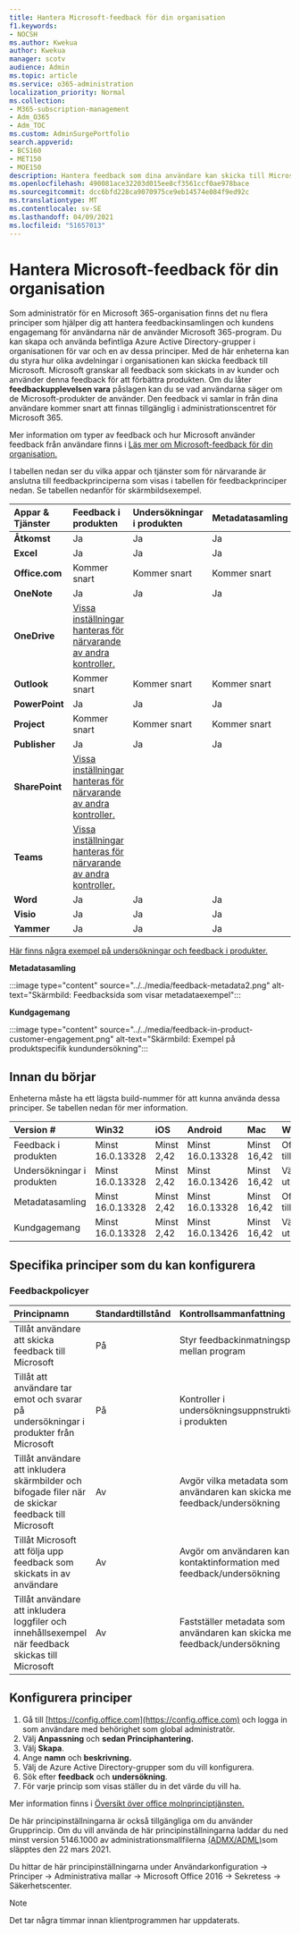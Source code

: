 ```yaml
---
title: Hantera Microsoft-feedback för din organisation
f1.keywords:
- NOCSH
ms.author: Kwekua
author: Kwekua
manager: scotv
audience: Admin
ms.topic: article
ms.service: o365-administration
localization_priority: Normal
ms.collection:
- M365-subscription-management
- Adm_O365
- Adm_TOC
ms.custom: AdminSurgePortfolio
search.appverid:
- BCS160
- MET150
- MOE150
description: Hantera feedback som dina användare kan skicka till Microsoft om Microsoft-produkter.
ms.openlocfilehash: 490081ace32203d015ee8cf3561ccf0ae978bace
ms.sourcegitcommit: dcc6bfd228ca9070975ce9eb14574e084f9ed92c
ms.translationtype: MT
ms.contentlocale: sv-SE
ms.lasthandoff: 04/09/2021
ms.locfileid: "51657013"
---
```

# <a name="manage-microsoft-feedback-for-your-organization"></a>Hantera Microsoft-feedback för din organisation

Som administratör för en Microsoft 365-organisation finns det nu flera principer som hjälper dig att hantera feedbackinsamlingen och kundens engagemang för användarna när de använder Microsoft 365-program. Du kan skapa och använda befintliga Azure Active Directory-grupper i organisationen för var och en av dessa principer. Med de här enheterna kan du styra hur olika avdelningar i organisationen kan skicka feedback till Microsoft. Microsoft granskar all feedback som skickats in av kunder och använder denna feedback för att förbättra produkten. Om du låter **feedbackupplevelsen vara** påslagen kan du se vad användarna säger om de Microsoft-produkter de använder. Den feedback vi samlar in från dina användare kommer snart att finnas tillgänglig i administrationscentret för Microsoft 365.

Mer information om typer av feedback och hur Microsoft använder feedback från användare finns i [Läs mer om Microsoft-feedback för din organisation.](../misc/feedback-user-control.md)

I tabellen nedan ser du vilka appar och tjänster som för närvarande är anslutna till feedbackprinciperna som visas i tabellen för feedbackprinciper nedan. Se tabellen nedanför för skärmbildsexempel.

|**Appar & Tjänster**|**Feedback i produkten** <br> |**Undersökningar i produkten** <br> |**Metadatasamling** <br> |**Kundgagemang** <br> |
|:-----|:-----|:-----|:-----|:-----|
|**Åtkomst**|Ja|Ja|Ja|Ja|
|**Excel**|Ja|Ja|Ja|Ja|
|**Office.com**|Kommer snart|Kommer snart|Kommer snart|Kommer snart|
|**OneNote**|Ja|Ja|Ja|Ja|
|**OneDrive**|[Vissa inställningar hanteras för närvarande av andra kontroller.](/onedrive/disable-contact-support-send-feedback)||||
|**Outlook**|Kommer snart|Kommer snart|Kommer snart|Kommer snart|
|**PowerPoint**|Ja|Ja|Ja|Ja|
|**Project**|Kommer snart|Kommer snart|Kommer snart|Kommer snart|
|**Publisher**|Ja|Ja|Ja|Ja|
|**SharePoint**|[Vissa inställningar hanteras för närvarande av andra kontroller.](/powershell/module/sharepoint-online/set-spotenant)||||
|**Teams**|[Vissa inställningar hanteras för närvarande av andra kontroller.](/microsoftteams/manage-feedback-policies-in-teams)||||
|**Word**|Ja|Ja|Ja|Ja|
|**Visio**|Ja|Ja|Ja|Ja|
|**Yammer**|Ja|Ja|Ja|Ja|

[Här finns några exempel på undersökningar och feedback i produkter.](https://docs.microsoft.com/microsoft-365/admin/misc/feedback-user-control?view=o365-worldwide#in-product-surveys)

**Metadatasamling**

:::image type="content" source="../../media/feedback-metadata2.png" alt-text="Skärmbild: Feedbacksida som visar metadataexempel":::

**Kundgagemang**

:::image type="content" source="../../media/feedback-in-product-customer-engagement.png" alt-text="Skärmbild: Exempel på produktspecifik kundundersökning":::

## <a name="before-you-begin"></a>Innan du börjar

Enheterna måste ha ett lägsta build-nummer för att kunna använda dessa principer. Se tabellen nedan för mer information.

|**Version #**|**Win32**|**iOS**|**Android**|**Mac**|**Webb**|
|:-----|:-----|:-----|:-----|:-----|:-----|
|Feedback i produkten|Minst 16.0.13328|Minst 2,42|Minst 16.0.13328|Minst 16,42|Offentligt tillgänglig|
|Undersökningar i produkten|Minst 16.0.13328|Minst 2,42|Minst 16.0.13426|Minst 16,42|Väntande utrullning|
|Metadatasamling|Minst 16.0.13328|Minst 2,42|Minst 16.0.13328|Minst 16,42|Offentligt tillgänglig|
|Kundgagemang|Minst 16.0.13328|Minst 2,42|Minst 16.0.13426|Minst 16,42|Väntande utrullning|

## <a name="specific-policies-you-can-configure"></a>Specifika principer som du kan konfigurera

### <a name="feedback-policies"></a>Feedbackpolicyer

|**Principnamn**|**Standardtillstånd**|**Kontrollsammanfattning**|
|:-----|:-----|:-----|
|Tillåt användare att skicka feedback till Microsoft|På|Styr feedbackinmatningspunkter mellan program|
|Tillåt att användare tar emot och svarar på undersökningar i produkter från Microsoft|På|Kontroller i undersökningsuppnstruktionerna i produkten|
|Tillåt användare att inkludera skärmbilder och bifogade filer när de skickar feedback till Microsoft|Av|Avgör vilka metadata som användaren kan skicka med feedback/undersökning|
|Tillåt Microsoft att följa upp feedback som skickats in av användare|Av|Avgör om användaren kan dela kontaktinformation med feedback/undersökning|
|Tillåt användare att inkludera loggfiler och innehållsexempel när feedback skickas till Microsoft|Av|Fastställer metadata som användaren kan skicka med feedback/undersökning|

## <a name="configure-policies"></a>Konfigurera principer

1. Gå till [https://config.office.com](https://config.office.com) och logga in som användare med behörighet som global administratör.
1. Välj **Anpassning** och **sedan Principhantering.**
1. Välj **Skapa**.
1. Ange **namn** och **beskrivning.**
1. Välj de Azure Active Directory-grupper som du vill konfigurera.
1. Sök efter **feedback** och **undersökning**.
1. För varje princip som visas ställer du in det värde du vill ha.

Mer information finns i [Översikt över office molnprinciptjänsten.](/deployoffice/overview-office-cloud-policy-service)

De här principinställningarna är också tillgängliga om du använder Grupprincip. Om du vill använda de här principinställningarna laddar du ned minst version 5146.1000 av administrationsmallfilerna [(ADMX/ADML)](https://www.microsoft.com/download/details.aspx?id=49030)som släpptes den 22 mars 2021.

Du hittar de här principinställningarna under Användarkonfiguration -> Principer -> Administrativa mallar -> Microsoft Office 2016 -> Sekretess -> Säkerhetscenter.

> [!NOTE]
> Det tar några timmar innan klientprogrammen har uppdaterats.
